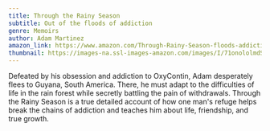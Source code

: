 ```yaml
---
title: Through the Rainy Season
subtitle: Out of the floods of addiction
genre: Memoirs
author: Adam Martinez
amazon_link: https://www.amazon.com/Through-Rainy-Season-floods-addiction/dp/1648953921/ref=sr_1_1?crid=2E2SIYAFCEE7V&keywords=9781648953927&qid=1642671798&sprefix=9781648953927%2Caps%2C281&sr=8-1
thumbnail: https://images-na.ssl-images-amazon.com/images/I/71onololmdS.jpg
---
```

Defeated by his obsession and addiction to OxyContin, Adam desperately flees to Guyana, South America. There, he must adapt to the difficulties of life in the rain forest while secretly battling the pain of withdrawals. Through the Rainy Season is a true detailed account of how one man's refuge helps break the chains of addiction and teaches him about life, friendship, and true growth.